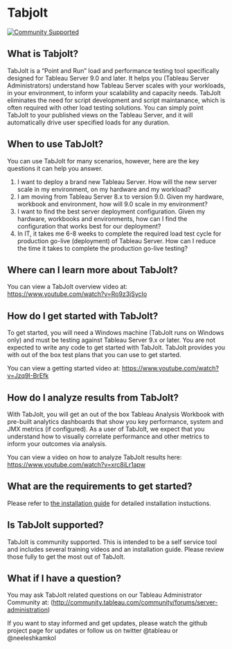 # Tabjolt #
[![Community Supported](https://img.shields.io/badge/Support%20Level-Community%20Supported-457387.svg)](https://www.tableau.com/support-levels-it-and-developer-tools)

## What is Tabjolt?

TabJolt is a “Point and Run” load and performance testing tool specifically designed for Tableau Server 9.0 and later. It helps you (Tableau Server Administrators) understand how Tableau Server scales with your workloads, in your environment, to inform your scalability and capacity needs. TabJolt eliminates the need for script development and script maintanance, which is often required with other load testing solutions. You can simply point TabJolt to your published views on the Tableau Server, and it will automatically drive user specified loads for any duration. 

## When to use TabJolt?

You can use TabJolt for many scenarios, however, here are the key questions it can help you answer. 

1. I want to deploy a brand new Tableau Server. How will the new server scale in my environment, on my hardware and my workload?  
2. I am moving from Tableau Server 8.x to version 9.0. Given my hardware, workbook and environment, how will 9.0 scale in my environment?
3. I want to find the best server deployment configuration. Given my hardware, workbooks and environments, how can I find the configuration that works best for our deployment?
4. In IT, it takes me 6-8 weeks to complete the required load test cycle for production go-live (deployment) of Tableau Server. How can I reduce the time it takes to complete the production go-live testing? 

## Where can I learn more about TabJolt?

You can view a TabJolt overview video at: https://www.youtube.com/watch?v=Ro9z3jSycIo

## How do I get started with TabJolt? 

To get started, you will need a Windows machine (TabJolt runs on Windows only) and must be testing against Tableau Server 9.x or later. You are not expected to write any code to get started with TabJolt. TabJolt provides you with out of the box test plans that you can use to get started. 

You can view a getting started video at: https://www.youtube.com/watch?v=Jzq9I-BrEfk

## How do I analyze results from TabJolt? 

With TabJolt, you will get an out of the box Tableau Analysis Workbook with pre-built analytics dashboards that show you key performance, system and JMX metrics (if configured). As a user of TabJolt, we expect that you understand how to visually correlate performance and other metrics to inform your outcomes via analysis. 

You can view a video on how to analyze TabJolt results here: https://www.youtube.com/watch?v=xrc8iLr1apw


## What are the requirements to get started?

Please refer to [the installation guide](https://github.com/tableau/tabjolt/blob/master/TabJolt%20Installation%20Guide.pdf) for detailed installation instuctions. 

## Is TabJolt supported? 

TabJolt is community supported. This is intended to be a self service tool and includes several training videos and an installation guide. Please review those fully to get the most out of TabJolt.

## What if I have a question? 

You may ask TabJolt related questions on our Tableau Administrator Community at: (http://community.tableau.com/community/forums/server-administration)


If you want to stay informed and get updates, please watch the github project page for updates or follow us on twitter @tableau or @neeleshkamkol


